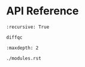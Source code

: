 # API Reference

```{autosummary}
:recursive: True

diffqc
```

```{toctree}
:maxdepth: 2

./modules.rst
```
